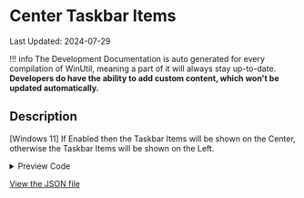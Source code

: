 ﻿# Center Taskbar Items

Last Updated: 2024-07-29


!!! info
     The Development Documentation is auto generated for every compilation of WinUtil, meaning a part of it will always stay up-to-date. **Developers do have the ability to add custom content, which won't be updated automatically.**


## Description

[Windows 11] If Enabled then the Taskbar Items will be shown on the Center, otherwise the Taskbar Items will be shown on the Left.

<!-- BEGIN CUSTOM CONTENT -->

<!-- END CUSTOM CONTENT -->

<details>
<summary>Preview Code</summary>

```json
{
    "Content":  "Center Taskbar Items",
    "Description":  "[Windows 11] If Enabled then the Taskbar Items will be shown on the Center, otherwise the Taskbar Items will be shown on the Left.",
    "category":  "Customize Preferences",
    "panel":  "2",
    "Order":  "a204_",
    "Type":  "Toggle"
}
```
</details>

<!-- BEGIN SECOND CUSTOM CONTENT -->

<!-- END SECOND CUSTOM CONTENT -->

[View the JSON file](https://github.com/ChrisTitusTech/winutil/tree/main/config/tweaks.json)


